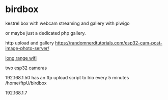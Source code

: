 # birdbox
kestrel box with webcam streaming and gallery with piwigo

or maybe just a dedicated php gallery. 

http upload and gallery https://randomnerdtutorials.com/esp32-cam-post-image-photo-server/

[long range wifi](https://www.hackster.io/news/long-range-wifi-for-the-esp32-9429ab89f450)

two esp32 cameras

192.168.1.50  has an ftp upload script to lrio every 5 minutes /home/ftpU/birdbox

192.168.1.7



